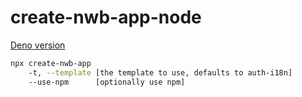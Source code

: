 # create-nwb-app-node

[Deno version](https://github.com/Chevron-9/create-nwb-app-deno)

```sh
npx create-nwb-app
    -t, --template [the template to use, defaults to auth-i18n]
    --use-npm      [optionally use npm]
```
